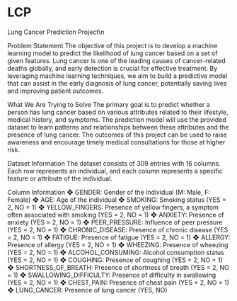 # LCP
Lung Cancer Prediction Project\n

Problem Statement
The objective of this project is to develop a machine learning model to 
predict the likelihood of lung cancer based on a set of given features. Lung 
cancer is one of the leading causes of cancer-related deaths globally, and 
early detection is crucial for effective treatment. By leveraging machine 
learning techniques, we aim to build a predictive model that can assist in 
the early diagnosis of lung cancer, potentially saving lives and improving 
patient outcomes.

What We Are Trying to Solve 
The primary goal is to predict whether a person has lung cancer based on 
various attributes related to their lifestyle, medical history, and symptoms. 
The prediction model will use the provided dataset to learn patterns and 
relationships between these attributes and the presence of lung cancer. 
The outcomes of this project can be used to raise awareness and 
encourage timely medical consultations for those at higher risk.

Dataset Information 
The dataset consists of 309 entries with 16 columns. Each row represents 
an individual, and each column represents a specific feature or attribute of 
the individual.

Column Information 
❖ GENDER: Gender of the individual (M: Male, F: Female)
❖ AGE: Age of the individual
❖ SMOKING: Smoking status (YES = 2, NO = 1)
❖ YELLOW_FINGERS: Presence of yellow fingers, a symptom often 
associated with smoking (YES = 2, NO = 1)
❖ ANXIETY: Presence of anxiety (YES = 2, NO = 1)
❖ PEER_PRESSURE: Influence of peer pressure (YES = 2, NO = 1)
❖ CHRONIC_DISEASE: Presence of chronic disease (YES = 2, NO = 1)
❖ FATIGUE: Presence of fatigue (YES = 2, NO = 1)
❖ ALLERGY: Presence of allergy (YES = 2, NO = 1)
❖ WHEEZING: Presence of wheezing (YES = 2, NO = 1)
❖ ALCOHOL_CONSUMING: Alcohol consumption status (YES = 2, NO = 1)
❖ COUGHING: Presence of coughing (YES = 2, NO = 1)
❖ SHORTNESS_OF_BREATH: Presence of shortness of breath (YES = 2, NO = 1)
❖ SWALLOWING_DIFFICULTY: Presence of difficulty in swallowing (YES = 2, NO = 1)
❖ CHEST_PAIN: Presence of chest pain (YES = 2, NO = 1)
❖ LUNG_CANCER: Presence of lung cancer (YES, NO)
